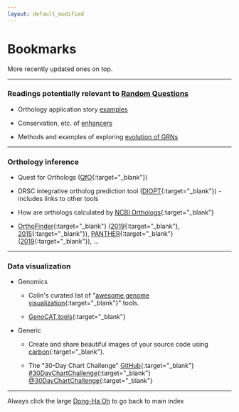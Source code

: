 ```yaml
---
layout: default_modified
---
```


# Bookmarks

More recently updated ones on top.

___
### Readings potentially relevant to [Random Questions](random.md) 


- Orthology application story [examples](relevant_3.md)

- Conservation, etc. of [enhancers](relevant_2.md)
 
- Methods and examples of exploring [evolution of GRNs](relevant_1.md)


___
### Orthology inference


- Quest for Orthologs ([QfO](https://questfororthologs.org/){:target="_blank"})

- DRSC integrative ortholog prediction tool ([DIOPT](https://fgr.hms.harvard.edu/diopt-documentation){:target="_blank"}) - includes links to other tools

- How are orthologs calculated by [NCBI Orthologs](https://www.ncbi.nlm.nih.gov/kis/info/how-are-orthologs-calculated/){:target="_blank"}

- [OrthoFinder](https://github.com/davidemms/OrthoFinder){:target="_blank"} ([2019](https://doi.org/10.1186/s13059-019-1832-y){:target="_blank"}, [2015](https://doi.org/10.1186/s13059-015-0721-2){:target="_blank"}), [PANTHER](http://pantherdb.org/panther/){:target="_blank"} ([2019](https://doi.org/10.1038/s41596-019-0128-8){:target="_blank"}), ... 


___
### Data visualization


- Genomics

	- Colin's curated list of "[awesome genome visualization](https://cmdcolin.github.io/awesome-genome-visualization/?latest=true&tag=Comparative){:target="_blank"}" tools. 

	- [GenoCAT.tools](http://genocat.tools/){:target="_blank"}


- Generic

	- Create and share beautiful images of your source code using [carbon](https://carbon.now.sh/){:target="_blank"}. 

	- The "30-Day Chart Challenge" [GitHub](https://github.com/30DayChartChallenge/Edition2022){:target="_blank"} [#30DayChartChallenge](https://twitter.com/hashtag/30DayChartChallenge?src=hashtag_click){:target="_blank"} [@30DayChartChallenge](https://twitter.com/30DayChartChall){:target="_blank"}


___
Always click the large [Dong-Ha Oh](index.md) to go back to main index